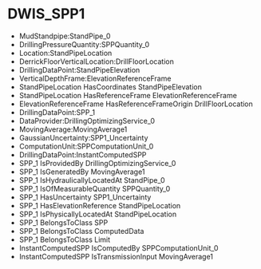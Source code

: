 # DWIS_SPP1
- MudStandpipe:StandPipe_0
- DrillingPressureQuantity:SPPQuantity_0
- Location:StandPipeLocation
- DerrickFloorVerticalLocation:DrillFloorLocation
- DrillingDataPoint:StandPipeElevation
- VerticalDepthFrame:ElevationReferenceFrame
- StandPipeLocation HasCoordinates StandPipeElevation
- StandPipeLocation HasReferenceFrame ElevationReferenceFrame
- ElevationReferenceFrame HasReferenceFrameOrigin DrillFloorLocation
- DrillingDataPoint:SPP_1
- DataProvider:DrillingOptimizingService_0
- MovingAverage:MovingAverage1
- GaussianUncertainty:SPP1_Uncertainty
- ComputationUnit:SPPComputationUnit_0
- DrillingDataPoint:InstantComputedSPP
- SPP_1 IsProvidedBy DrillingOptimizingService_0
- SPP_1 IsGeneratedBy MovingAverage1
- SPP_1 IsHydraulicallyLocatedAt StandPipe_0
- SPP_1 IsOfMeasurableQuantity SPPQuantity_0
- SPP_1 HasUncertainty SPP1_Uncertainty
- SPP_1 HasElevationReference StandPipeLocation
- SPP_1 IsPhysicallyLocatedAt StandPipeLocation
- SPP_1 BelongsToClass SPP
- SPP_1 BelongsToClass ComputedData
- SPP_1 BelongsToClass Limit
- InstantComputedSPP IsComputedBy SPPComputationUnit_0
- InstantComputedSPP IsTransmissionInput MovingAverage1
